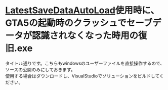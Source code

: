 # [LatestSaveDataAutoLoad](https://github.com/nepnep2023/LatestSaveDataAutoLoad)使用時に、GTA5の起動時のクラッシュでセーブデータが認識されなくなった時用の復旧.exe
タイトル通りです。こちらもwindowsのユーザーファイルを直接操作するので、ソースの公開のみにしておきます。  
使用する場合はダウンロードし、VisualStudioでソリューションをビルドしてください。
